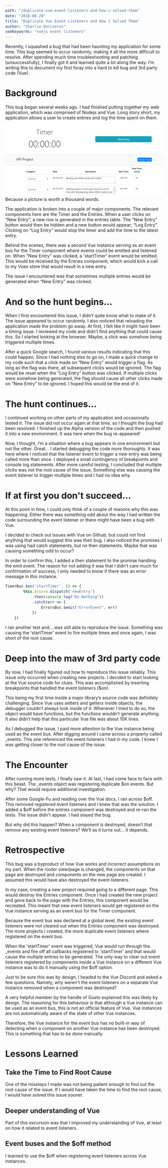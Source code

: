 ```yaml
---
path: "/duplicate-vue-event-listeners-and-how-i-solved-them"
date: "2018-06-20"
title: "Duplicate Vue Event Listeners and How I Solved Them"
author: "Charlie Ontiveros"
seoKeywords: "vuejs event listeners"
---
```



Recently, I squashed a bug that had been haunting my application for some time. This bug seemed to occur randomly, making it all the more difficult to resolve. After spending much time troubleshooting and patching (unsuccessfully), I finally got it and learned quite a lot along the way. I’m writing this to document my first foray into a hard to kill bug and 3rd party code (Vue).

# Background

This bug began several weeks ago. I had finished putting together my web application, which was comprised of Nodejs and Vue. Long story short, my application allows a user to create entries and log the time spent on them.

![Time tracking software screenshot. Uses Vue as frontend.](../../images/TTWorkingScreen.png "Time tracking software screenshot")
Because a picture is worth a thousand words.

The application is broken into a couple of major components. The relevant components here are the Timer and the Entries. When a user clicks on “New Entry”, a new row is generated in the entries table. The “New Entry” button would then be hidden and a new button would appear; “Log Entry”. Clicking on “Log Entry” would stop the timer and add the time to the latest entry.

Behind the scenes, there was a second Vue instance serving as an event bus for the Timer component where events could be emitted and listened on.
When "New Entry" was clicked, a 'startTimer' event would be emitted.  This would be received by the Entries component, which would kick a call to my Vuex store that would result in a new entry.

The issue I encountered was that sometimes multiple entries would be generated when “New Entry” was clicked.

# And so the hunt begins…

When I first encountered this issue, I didn’t quite know what to make of it. The issue appeared to occur randomly. I also noticed that reloading the application made the problem go away. At first, I felt like it might have been a timing issue. I reviewed my code and didn’t find anything that could cause this. So I started looking at the browser. Maybe, a click was somehow being triggered multiple times.

After a quick Google search, I found various results indicating that this could happen. Since I had nothing else to go on, I made a quick change to my code such that a click made on “New Entry” would trigger a flag. As long as the flag was there, all subsequent clicks would be ignored. The flag would be reset when the “Log Entry” button was clicked. If multiple clicks were somehow being generated, the flag should cause all other clicks made on “New Entry” to be ignored. I hoped this would be the end of it.

# The hunt continues...

I continued working on other parts of my application and occasionally tested it. The issue did not occur again at that time, so I thought the bug had been resolved. I finished up the Alpha version of the code and then pushed it into a new environment. It was here when the bug re-appeared!

Now, I thought, I’m a situation where a bug appears in one environment but not the other. Great… I started debugging the code more thoroughly. It was here where I noticed that the listener event to trigger a new entry was being called more than once. I deployed a small contingency of breakpoints and console log statements. After more careful testing, I concluded that multiple clicks was not the root cause of the issue. Something else was causing the event listener to trigger multiple times and I had no idea why.

# If at first you don't succeed...

At this point in time, I could only think of a couple of reasons why this was happening. Either there was something odd about the way I had written the code surrounding the event listener or there might have been a bug with Vue.

I decided to check out issues with Vue on Github, but could not find anything that would suggest this was their bug. I also noticed the promises I was using had catch statements, but no then statements. Maybe that was causing something odd to occur?

In order to confirm this, I added a then statement to the promise handling the emit event. The reason for not adding it was that I didn’t care much for confirmation of success, I only needed to know if there was an error message in this instance.
``` js
TimerBus.$on('startTimer', () => {
        this.$store.dispatch('newEntry')
            .then(console.log("Do Nothing"))
            .catch(err => {
                ErrorsBus.$emit("ErrorEvent", err)
            })
    })
```
I ran another test and….was still able to reproduce the issue. Something was causing the ‘startTimer’ event to fire multiple times and once again, I was short of the root cause.

# Deep into the maw of 3rd party code


By now, I had finally figured out how to reproduce this issue reliably. This issue only occurred when creating new projects. I decided to start looking at the Vue source code for clues.  This was accomplished by inserting breakpoints that handled the event listeners ($on).

This being my first time inside a major library’s source code was definitely challenging. Since Vue uses setters and getters inside objects, the debugger couldn’t always look inside of it. Whenever I tried to do so, the object would have functions, but the functions wouldn’t generate anything. It also didn’t help that this particular Vue file was about 10K lines.

As I debugged the issue, I paid more attention to the Vue instance being used as the event bus. After digging around I came across a property called _events. This one referenced the event listeners I had in my code. I knew I was getting closer to the root cause of the issue.

# The Encounter

After running more tests, I finally saw it. At last, I had come face to face with this beast. The _events object was registering duplicate $on events. But why? That would require additional investigation.

After some Google-Fu and reading over the Vue docs, I ran across $off. This removed registered event listeners and I knew
that was the solution. I added a $off before the entries component was destroyed and re-ran the tests. The issue didn't appear. I had slayed the bug.

But why did this happen? When a component is destroyed, doesn’t that remove any existing event listeners? We’ll as it turns out… it depends.

# Retrospective

This bug was a byproduct of how Vue works and incorrect assumptions on my part. When the router view/page is changed, the components on that page are destroyed and components on the new page are created. I assumed this would have also destroyed the event listeners.

In my case, creating a new project required going to a different page. This would destroy the Entries component. Once I had created the new project and gone back to the page with the Entries, this component would be recreated. This meant that new event listeners would get registered on the Vue instance  serving as an event bus for the Timer component.

Because the event bus was declared at a global level, the existing event listeners were not cleared out when the Entries component was destroyed. The more projects I created, the more duplicate event listeners where registered on the event bus.

When the 'startTimer' event was triggered, Vue would run through the _events and fire off all callbacks registered to
'startTimer' and that would cause the multiple entries to be generated. The only way to clear out event listeners registered by components inside a Vue instance on a different Vue instance was to do it manually using the $off option.

Just to be sure this was by design, I headed to the Vue Discord and asked a few questions. Namely, why weren't the event listeners on a separate Vue instance removed when a component was destroyed?

A very helpful member by the handle of Gusto explained this was likely by design. The reasoning for this behaviour is that although a Vue instance can be used as an event bus, this is not an official feature of Vue. Vue instances are not automatically aware of the state of other Vue instances.

Therefore, the Vue instance for the event bus has no built-in way of detecting when a component on another Vue instance has been destroyed. This is something that has to be done manually.

# Lessons Learned

## Take the Time to Find Root Cause
One of the missteps I made was not being patient enough to find out the root cause of the issue. If I would have taken the time to find the root cause, I would have solved this issue sooner.

## Deeper understanding of Vue
Part of this excursion was that I improved my understanding of Vue, at least on how it related to event listeners.

## Event buses and the $off method
I learned to use the $off when registering event listeners across Vue instances.